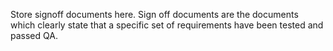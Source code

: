 Store signoff documents here.
Sign off documents are the documents which clearly state that a specific set of requirements have been tested and passed QA.
